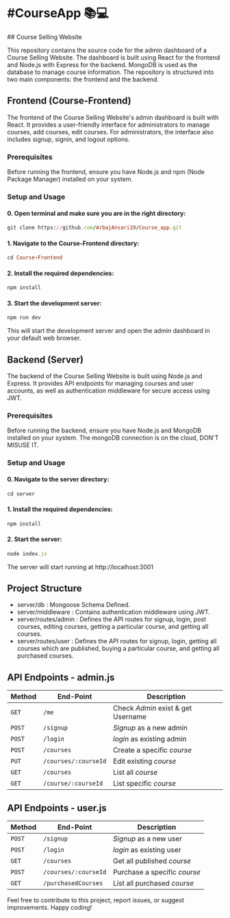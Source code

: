 <h1>#CourseApp 📚💻</h1>
## Course Selling Website 

This repository contains the source code for the admin dashboard of a Course Selling Website. The dashboard is built using React for the frontend and Node.js with Express for the backend. MongoDB is used as the database to manage course information. The repository is structured into two main components: the frontend and the backend.

## Frontend (Course-Frontend)
The frontend of the Course Selling Website's admin dashboard is built with React. It provides a user-friendly interface for administrators to manage courses, add courses, edit courses. For administrators, the interface also includes signup, signin, and logout options.

### Prerequisites
Before running the frontend, ensure you have Node.js and npm (Node Package Manager) installed on your system.

### Setup and Usage

#### 0. Open terminal and make sure you are in the right directory:
```ruby
git clone https://github.com/ArbajAnsari19/Course_app.git
```
#### 1. Navigate to the Course-Frontend directory:
```ruby
cd Course-Frontend
```
#### 2. Install the required dependencies:
```ruby
npm install
```
#### 3. Start the development server:
```ruby
npm run dev
```
This will start the development server and open the admin dashboard in your default web browser.

## Backend (Server)
The backend of the Course Selling Website is built using Node.js and Express. It provides API endpoints for managing courses and user accounts, as well as authentication middleware for secure access using JWT.

### Prerequisites
Before running the backend, ensure you have Node.js and MongoDB installed on your system. The mongoDB connection is on the cloud, DON'T MISUSE IT.

### Setup and Usage

#### 0. Navigate to the server directory:
```ruby
cd server
```
#### 1. Install the required dependencies:
```ruby
npm install
```
#### 2. Start the server:
```ruby
node index.js
```
The server will start running at http://localhost:3001

## Project Structure
- server/db : Mongoose Schema Defined.
- server/middleware : Contains authentication middleware using JWT.
- server/routes/admin : Defines the API routes for signup, login, post courses, editing courses, getting a particular course, and getting all courses.
- server/routes/user : Defines the API routes for signup, login, getting all courses which are published, buying a particular course, and getting all purchased courses.

## API Endpoints - admin.js
| Method  | End-Point           | Description                            |
| --------| ------------        | -----------------------                |  
| `GET`   | `/me`               | Check _Admin_ exist & get Username     |
| `POST`  | `/signup`           | _Signup_ as a new admin                |
| `POST`  | `/login`            | _login_ as existing admin              |
| `POST`  | `/courses`          | Create a specific _course_             |
| `PUT`   | `/courses/:courseId`| Edit existing _course_                 |
| `GET`   | `/courses`          | List all _course_                      |
| `GET`   | `/course/:courseId` | List specific _course_                 |

## API Endpoints - user.js
| Method  | End-Point           | Description                            |
| --------| ------------        | -----------------------                |         
| `POST`  | `/signup`           | _Signup_ as a new user                 |
| `POST`  | `/login`            | _login_ as existing user               |
| `GET`   | `/courses`          | Get all published _course_             |
| `POST`  | `/courses/:courseId`| Purchase a specific _course_           |
| `GET`   | `/purchasedCourses` | List all purchased _course_            |

Feel free to contribute to this project, report issues, or suggest improvements. Happy coding!
